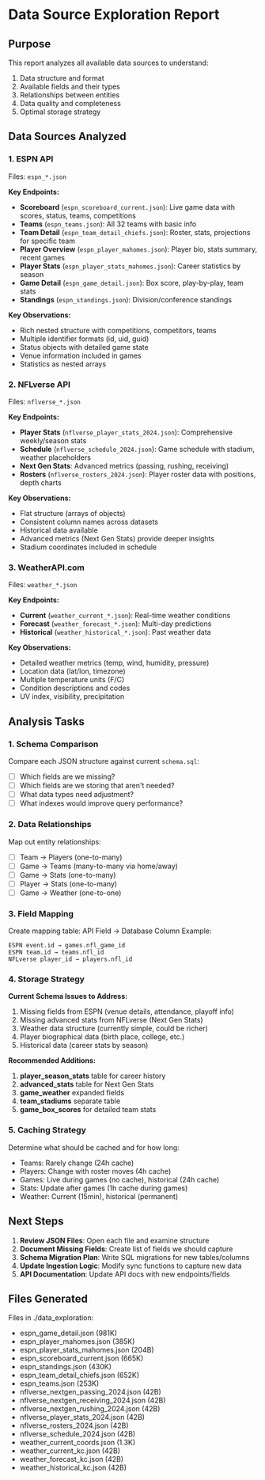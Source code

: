 # Data Source Exploration Report

## Purpose
This report analyzes all available data sources to understand:
1. Data structure and format
2. Available fields and their types
3. Relationships between entities
4. Data quality and completeness
5. Optimal storage strategy

## Data Sources Analyzed

### 1. ESPN API
Files: `espn_*.json`

**Key Endpoints:**
- **Scoreboard** (`espn_scoreboard_current.json`): Live game data with scores, status, teams, competitions
- **Teams** (`espn_teams.json`): All 32 teams with basic info
- **Team Detail** (`espn_team_detail_chiefs.json`): Roster, stats, projections for specific team
- **Player Overview** (`espn_player_mahomes.json`): Player bio, stats summary, recent games
- **Player Stats** (`espn_player_stats_mahomes.json`): Career statistics by season
- **Game Detail** (`espn_game_detail.json`): Box score, play-by-play, team stats
- **Standings** (`espn_standings.json`): Division/conference standings

**Key Observations:**
- Rich nested structure with competitions, competitors, teams
- Multiple identifier formats (id, uid, guid)
- Status objects with detailed game state
- Venue information included in games
- Statistics as nested arrays

### 2. NFLverse API
Files: `nflverse_*.json`

**Key Endpoints:**
- **Player Stats** (`nflverse_player_stats_2024.json`): Comprehensive weekly/season stats
- **Schedule** (`nflverse_schedule_2024.json`): Game schedule with stadium, weather placeholders
- **Next Gen Stats**: Advanced metrics (passing, rushing, receiving)
- **Rosters** (`nflverse_rosters_2024.json`): Player roster data with positions, depth charts

**Key Observations:**
- Flat structure (arrays of objects)
- Consistent column names across datasets
- Historical data available
- Advanced metrics (Next Gen Stats) provide deeper insights
- Stadium coordinates included in schedule

### 3. WeatherAPI.com
Files: `weather_*.json`

**Key Endpoints:**
- **Current** (`weather_current_*.json`): Real-time weather conditions
- **Forecast** (`weather_forecast_*.json`): Multi-day predictions
- **Historical** (`weather_historical_*.json`): Past weather data

**Key Observations:**
- Detailed weather metrics (temp, wind, humidity, pressure)
- Location data (lat/lon, timezone)
- Multiple temperature units (F/C)
- Condition descriptions and codes
- UV index, visibility, precipitation

## Analysis Tasks

### 1. Schema Comparison
Compare each JSON structure against current `schema.sql`:
- [ ] Which fields are we missing?
- [ ] Which fields are we storing that aren't needed?
- [ ] What data types need adjustment?
- [ ] What indexes would improve query performance?

### 2. Data Relationships
Map out entity relationships:
- [ ] Team → Players (one-to-many)
- [ ] Game → Teams (many-to-many via home/away)
- [ ] Game → Stats (one-to-many)
- [ ] Player → Stats (one-to-many)
- [ ] Game → Weather (one-to-one)

### 3. Field Mapping
Create mapping table: API Field → Database Column
Example:
```
ESPN event.id → games.nfl_game_id
ESPN team.id → teams.nfl_id
NFLverse player_id → players.nfl_id
```

### 4. Storage Strategy

**Current Schema Issues to Address:**
1. Missing fields from ESPN (venue details, attendance, playoff info)
2. Missing advanced stats from NFLverse (Next Gen Stats)
3. Weather data structure (currently simple, could be richer)
4. Player biographical data (birth place, college, etc.)
5. Historical data (career stats by season)

**Recommended Additions:**
1. **player_season_stats** table for career history
2. **advanced_stats** table for Next Gen Stats
3. **game_weather** expanded fields
4. **team_stadiums** separate table
5. **game_box_scores** for detailed team stats

### 5. Caching Strategy
Determine what should be cached and for how long:
- Teams: Rarely change (24h cache)
- Players: Change with roster moves (4h cache)
- Games: Live during games (no cache), historical (24h cache)
- Stats: Update after games (1h cache during games)
- Weather: Current (15min), historical (permanent)

## Next Steps

1. **Review JSON Files**: Open each file and examine structure
2. **Document Missing Fields**: Create list of fields we should capture
3. **Schema Migration Plan**: Write SQL migrations for new tables/columns
4. **Update Ingestion Logic**: Modify sync functions to capture new data
5. **API Documentation**: Update API docs with new endpoints/fields

## Files Generated
Files in ./data_exploration:
- espn_game_detail.json (981K)
- espn_player_mahomes.json (385K)
- espn_player_stats_mahomes.json (204B)
- espn_scoreboard_current.json (665K)
- espn_standings.json (430K)
- espn_team_detail_chiefs.json (652K)
- espn_teams.json (253K)
- nflverse_nextgen_passing_2024.json (42B)
- nflverse_nextgen_receiving_2024.json (42B)
- nflverse_nextgen_rushing_2024.json (42B)
- nflverse_player_stats_2024.json (42B)
- nflverse_rosters_2024.json (42B)
- nflverse_schedule_2024.json (42B)
- weather_current_coords.json (1.3K)
- weather_current_kc.json (42B)
- weather_forecast_kc.json (42B)
- weather_historical_kc.json (42B)
